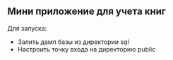 <h2>Мини приложение для учета книг</h2>
<p>Для запуска:</p>
<ul>
  <li>Залить дамп базы из директории sql</li>
  <li>Настроить точку входа на директорию public</li>
</ul>

